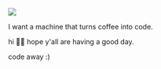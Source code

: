 <img align="center" src="https://github-readme-stats.vercel.app/api/<CARD_TYPE>/?username=<USERNAME>&theme=<THEME_NAME>" />

I want a machine that turns coffee into code.

hi 🙌🏽 hope y'all are having a good day.


code away :)
